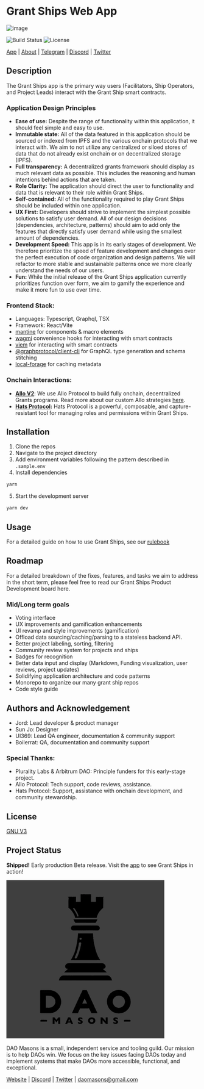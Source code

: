 # Grant Ships Web App

![image](https://hackmd-prod-images.s3-ap-northeast-1.amazonaws.com/uploads/upload_796cef232e421f2037d8d7cebaacb94c.png?AWSAccessKeyId=AKIA3XSAAW6AWSKNINWO&Expires=1713226985&Signature=Esm%2BxF%2FlAyBYrJ4faZ2x2yyCqoE%3D)

![Build Status](https://img.shields.io/badge/build-passing-brightgreen)
![License](https://img.shields.io/badge/license-GNU-green)

[App](https://app.grantships.fun/) | [About](https://grantships.fun/) | [Telegram](https://t.me/grantships) | [Discord](https://discord.gg/bB6cZmxm) | [Twitter](https://twitter.com/grantships)

## Description

The Grant Ships app is the primary way users (Facilitators, Ship Operators, and Project Leads) interact with the Grant Ship smart contracts.

### Application Design Principles

- **Ease of use:** Despite the range of functionality within this application, it should feel simple and easy to use.
- **Immutable state:** All of the data featured in this application should be sourced or indexed from IPFS and the various onchain protocols that we interact with. We aim to not utilize any centralized or siloed stores of data that do not already exist onchain or on decentralized storage (IPFS).
- **Full transparency:** A decentralized grants framework should display as much relevant data as possible. This includes the reasoning and human intentions behind actions that are taken.
- **Role Clarity:** The application should direct the user to functionality and data that is relevant to their role within Grant Ships.
- **Self-contained:** All of the functionality required to play Grant Ships should be included within one application.
- **UX First:** Developers should strive to implement the simplest possible solutions to satisfy user demand. All of our design decisions (dependencies, architecture, patterns) should aim to add only the features that directly satisfy user demand while using the smallest amount of dependencies.
- **Development Speed:** This app is in its early stages of development. We therefore prioritize the speed of feature development and changes over the perfect execution of code organization and design patterns. We will refactor to more stable and sustainable patterns once we more clearly understand the needs of our users.
- **Fun:** While the initial release of the Grant Ships application currently prioritizes function over form, we aim to gamify the experience and make it more fun to use over time.

### Frontend Stack:

- Languages: Typescript, Graphql, TSX
- Framework: React/Vite
- [mantine](https://mantine.dev/) for components & macro elements
- [wagmi](https://wagmi.sh/) convenience hooks for interacting with smart contracts
- [viem](https://viem.sh/) for interacting with smart contracts
- [@graphprotocol/client-cli](https://github.com/graphprotocol/graph-client) for GraphQL type generation and schema stitching
- [local-forage](https://localforage.github.io/localForage/) for caching metadata

### Onchain Interactions:

- **[Allo V2](https://allo.gitcoin.co/)**: We use Allo Protocol to build fully onchain, decentralized Grants programs. Read more about our custom Allo strategies [here](https://github.com/DAOmasons/allo-v2/tree/main/contracts/strategies/_poc/grant-ships).
- **[Hats Protocol](https://www.hatsprotocol.xyz/):** Hats Protocol is a powerful, composable, and capture-resistant tool for managing roles and permissions within Grant Ships.

## Installation

1. Clone the repos
2. Navigate to the project directory
3. Add environment variables following the pattern described in `.sample.env`
4. Install dependencies

```bash
yarn
```

5. Start the development server

```bash
yarn dev
```

## Usage

For a detailed guide on how to use Grant Ships, see our [rulebook](https://rules.grantships.fun/)

## Roadmap

For a detailed breakdown of the fixes, features, and tasks we aim to address in the short term, please feel free to read our Grant Ships Product Development board here.

### Mid/Long term goals

- Voting interface
- UX improvements and gamification enhancements
- UI revamp and style improvements (gamification)
- Offload data sourcing/caching/parsing to a stateless backend API.
- Better project labeling, sorting, filtering
- Community review system for projects and ships
- Badges for recognition
- Better data input and display (Markdown, Funding visualization, user reviews, project updates)
- Solidifying application architecture and code patterns
- Monorepo to organize our many grant ship repos
- Code style guide

## Authors and Acknowledgement

- Jord: Lead developer & product manager
- Sun Jo: Designer
- UI369: Lead QA engineer, documentation & community support
- Boilerrat: QA, documentation and community support

### Special Thanks:

- Plurality Labs & Arbitrum DAO: Principle funders for this early-stage project.
- Allo Protocol: Tech support, code reviews, assistance.
- Hats Protocol: Support, assistance with onchain development, and community stewardship.

## License

[GNU V3](license.md)

## Project Status

**Shipped!** Early production Beta release. Visit the [app](https://app.grantships.fun/) to see Grant Ships in action!

![dao masons logo](public/dmlogo_bg.png)

DAO Masons is a small, independent service and tooling guild. Our mission is to help DAOs win. We focus on the key issues facing DAOs today and implement systems that make DAOs more accessible, functional, and exceptional.

[Website](https://www.daomasons.com/) | [Discord](https://discord.gg/bB6cZmxm) | [Twitter](https://twitter.com/daomasons) | [daomasons@gmail.com](mailto:daomasons@gmail.com)
